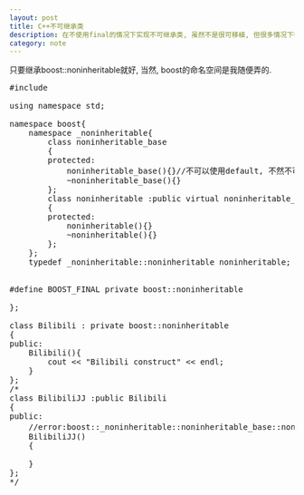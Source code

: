 ```yaml
---
layout: post
title: C++不可继承类
description: 在不使用final的情况下实现不可继承类, 虽然不是很可移植, 但很多情况下都能用
category: note
---
```


只要继承boost::noninheritable就好, 当然, boost的命名空间是我随便弄的. 

<pre>
#include<iostream>

using namespace std;

namespace boost{
    namespace _noninheritable{
        class noninheritable_base
        {
        protected:
            noninheritable_base(){}//不可以使用default, 不然不可继承性就失效了
            ~noninheritable_base(){}
        };
        class noninheritable :public virtual noninheritable_base
        {
        protected:
            noninheritable(){}
            ~noninheritable(){}
        };
    };
    typedef _noninheritable::noninheritable noninheritable;
    

#define BOOST_FINAL private boost::noninheritable

};

class Bilibili : private boost::noninheritable
{
public:
    Bilibili(){
        cout << "Bilibili construct" << endl;
    }
};
/*
class BilibiliJJ :public Bilibili
{
public:
    //error:boost::_noninheritable::noninheritable_base::noninheritable_base()不可访问
    BilibiliJJ()
    {

    }
};
*/
</pre>
